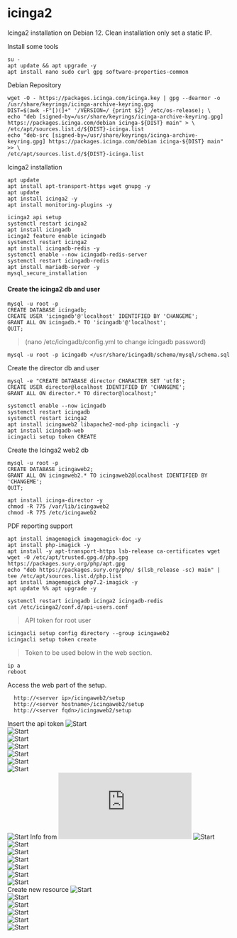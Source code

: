 # icinga2
Icinga2 installation on Debian 12. Clean installation only set a static IP.  

Install some tools
```
su -
apt update && apt upgrade -y
apt install nano sudo curl gpg software-properties-common
```
Debian Repository
```
wget -O - https://packages.icinga.com/icinga.key | gpg --dearmor -o /usr/share/keyrings/icinga-archive-keyring.gpg
DIST=$(awk -F"[)(]+" '/VERSION=/ {print $2}' /etc/os-release); \
echo "deb [signed-by=/usr/share/keyrings/icinga-archive-keyring.gpg] https://packages.icinga.com/debian icinga-${DIST} main" > \
/etc/apt/sources.list.d/${DIST}-icinga.list
echo "deb-src [signed-by=/usr/share/keyrings/icinga-archive-keyring.gpg] https://packages.icinga.com/debian icinga-${DIST} main" >> \
/etc/apt/sources.list.d/${DIST}-icinga.list
```
Icinga2 installation
```
apt update
apt install apt-transport-https wget gnupg -y
apt update
apt install icinga2 -y
apt install monitoring-plugins -y
```
```
icinga2 api setup
systemctl restart icinga2
apt install icingadb
icinga2 feature enable icingadb
systemctl restart icinga2
apt install icingadb-redis -y 
systemctl enable --now icingadb-redis-server
systemctl restart icingadb-redis 
apt install mariadb-server -y 
mysql_secure_installation
```
#### Create the icinga2 db and user
```
mysql -u root -p
CREATE DATABASE icingadb;
CREATE USER 'icingadb'@'localhost' IDENTIFIED BY 'CHANGEME';
GRANT ALL ON icingadb.* TO 'icingadb'@'localhost';
QUIT;
```
> (nano /etc/icingadb/config.yml to change icingadb password)
```
mysql -u root -p icingadb </usr/share/icingadb/schema/mysql/schema.sql
```
Create the director db and user
```
mysql -e "CREATE DATABASE director CHARACTER SET 'utf8';
CREATE USER director@localhost IDENTIFIED BY 'CHANGEME';
GRANT ALL ON director.* TO director@localhost;"
```

```
systemctl enable --now icingadb
systemctl restart icingadb
systemctl restart icinga2
apt install icingaweb2 libapache2-mod-php icingacli -y 
apt install icingadb-web
icingacli setup token CREATE
```
Create the Icinga2 web2 db
```
mysql -u root -p 
CREATE DATABASE icingaweb2;
GRANT ALL ON icingaweb2.* TO icingaweb2@localhost IDENTIFIED BY 'CHANGEME';
QUIT;
```
```
apt install icinga-director -y 
chmod -R 775 /var/lib/icingaweb2
chmod -R 775 /etc/icingaweb2
```
PDF reporting support
```
apt install imagemagick imagemagick-doc -y 
apt install php-imagick -y
apt install -y apt-transport-https lsb-release ca-certificates wget 
wget -O /etc/apt/trusted.gpg.d/php.gpg https://packages.sury.org/php/apt.gpg
echo "deb https://packages.sury.org/php/ $(lsb_release -sc) main" | tee /etc/apt/sources.list.d/php.list
apt install imagemagick php7.2-imagick -y 
apt update %% apt upgrade -y
```
```
systemctl restart icingadb icinga2 icingadb-redis 
cat /etc/icinga2/conf.d/api-users.conf
```
> API token for root user
```
icingacli setup config directory --group icingaweb2
icingacli setup token create
```
> Token to be used below in the web section.
```
ip a
reboot
```
Access the web part of the setup.  

      http://<server ip>/icingaweb2/setup
      http://<server hostname>/icingaweb2/setup
      http://<server fqdn>/icingaweb2/setup

Insert the api token
![Start](https://github.com/nacabuta/icinga2/blob/main/Images/1.png)  
![Start](https://github.com/nacabuta/icinga2/blob/main/Images/2.png)  
![Start](https://github.com/nacabuta/icinga2/blob/main/Images/3.png)  
![Start](https://github.com/nacabuta/icinga2/blob/main/Images/4.png)  
![Start](https://github.com/nacabuta/icinga2/blob/main/Images/5.png)  
![Start](https://github.com/nacabuta/icinga2/blob/main/Images/6.png)  
![Start](https://github.com/nacabuta/icinga2/blob/main/Images/7.png)  
![Start](https://github.com/nacabuta/icinga2/blob/main/Images/8.png) 
Info from ![IcingaDB](https://github.com/nacabuta/icinga2/edit/main/README.md#create-the-icinga2-db-and-user)
![Start](https://github.com/nacabuta/icinga2/blob/main/Images/9.png)  
![Start](https://github.com/nacabuta/icinga2/blob/main/Images/10.png)  
![Start](https://github.com/nacabuta/icinga2/blob/main/Images/11.png)  
![Start](https://github.com/nacabuta/icinga2/blob/main/Images/12.png)  
![Start](https://github.com/nacabuta/icinga2/blob/main/Images/13.png)  
![Start](https://github.com/nacabuta/icinga2/blob/main/Images/14.png)  
![Start](https://github.com/nacabuta/icinga2/blob/main/Images/15.png)  
Create new resource
![Start](https://github.com/nacabuta/icinga2/blob/main/Images/16.png)  
![Start](https://github.com/nacabuta/icinga2/blob/main/Images/17.png)  
![Start](https://github.com/nacabuta/icinga2/blob/main/Images/18.png)  
![Start](https://github.com/nacabuta/icinga2/blob/main/Images/19.png)  
![Start](https://github.com/nacabuta/icinga2/blob/main/Images/20.png)  
![Start](https://github.com/nacabuta/icinga2/blob/main/Images/21.png)  





